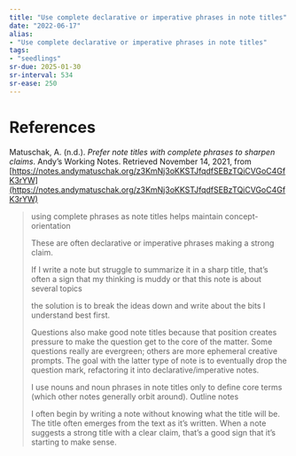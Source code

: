 ```yaml
---
title: "Use complete declarative or imperative phrases in note titles"
date: "2022-06-17"
alias:
- "Use complete declarative or imperative phrases in note titles"
tags:
- "seedlings"
sr-due: 2025-01-30
sr-interval: 534
sr-ease: 250
---
```



# References

Matuschak, A. (n.d.). _Prefer note titles with complete phrases to sharpen claims_. Andyʼs Working Notes. Retrieved November 14, 2021, from [https://notes.andymatuschak.org/z3KmNj3oKKSTJfqdfSEBzTQiCVGoC4GfK3rYW](https://notes.andymatuschak.org/z3KmNj3oKKSTJfqdfSEBzTQiCVGoC4GfK3rYW)

>using complete phrases as note titles helps maintain concept-orientation
>
>These are often declarative or imperative phrases making a strong claim.
>
>If I write a note but struggle to summarize it in a sharp title, that’s often a sign that my thinking is muddy or that this note is about several topics
>
>the solution is to break the ideas down and write about the bits I understand best first.
>
>Questions also make good note titles because that position creates pressure to make the question get to the core of the matter. Some questions really are evergreen; others are more ephemeral creative prompts. The goal with the latter type of note is to eventually drop the question mark, refactoring it into declarative/imperative notes.
>
>I use nouns and noun phrases in note titles only to define core terms (which other notes generally orbit around). Outline notes
>
>I often begin by writing a note without knowing what the title will be. The title often emerges from the text as it’s written. When a note suggests a strong title with a clear claim, that’s a good sign that it’s starting to make sense.